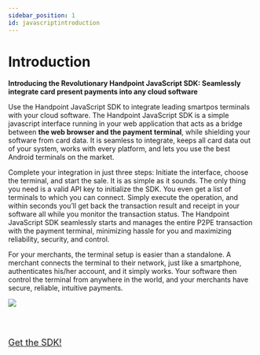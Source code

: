 ```yaml
---
sidebar_position: 1
id: javascriptintroduction
---
```




# Introduction

**Introducing the Revolutionary Handpoint JavaScript SDK: Seamlessly integrate card present payments into any cloud software**

Use the Handpoint JavaScript SDK to integrate leading smartpos terminals with your cloud software. The Handpoint JavaScript SDK is a simple javascript interface running in your web application that acts as a bridge between **the web browser and the payment terminal**, while shielding your software from card data. It is seamless to integrate, keeps all card data out of your system, works with every platform, and lets you use the best Android terminals on the market.

Complete your integration in just three steps: Initiate the interface, choose the terminal, and start the sale. It is as simple as it sounds. The only thing you need is a valid API key to initialize the SDK. You even get a list of terminals to which you can connect. Simply execute the operation, and within seconds you’ll get back the transaction result and receipt in your software all while you monitor the transaction status. The Handpoint JavaScript SDK seamlessly starts and manages the entire P2PE transaction with the payment terminal, minimizing hassle for you and maximizing reliability, security, and control.

For your merchants, the terminal setup is easier than a standalone. A merchant connects the terminal to their network, just like a smartphone, authenticates his/her account, and it simply works. Your software then control the terminal from anywhere in the world, and your merchants have secure, reliable, intuitive payments.

<a href="https://hpoint-cr-binaries-prod.s3.amazonaws.com/cloud/sdk/wrappers/js/6.0.0/handpoint-6.0.0.js">
  <img src='https://handpoint.imgix.net/ballicons/small/cloud.png'/> 
</a>

<br></br>


 <font size="4"><a href = "https://hpoint-cr-binaries-prod.s3.amazonaws.com/cloud/sdk/wrappers/js/6.0.0/handpoint-6.0.0.js">Get the SDK!</a></font>

<br></br>
<br></br>